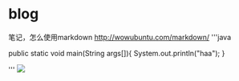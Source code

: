 blog
====
笔记，怎么使用markdown
http://wowubuntu.com/markdown/
'''java

public static void main(String args[]){
  System.out.println("haa");
}

'''
<img src="http://www.iteye.com/upload/logo/user/779445/d1c08d0f-16ed-375b-882f-e5364066058a.jpg?1355498187"></img>
